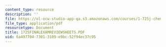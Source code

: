```yaml
---
content_type: resource
description: ''
file: https://ol-ocw-studio-app-qa.s3.amazonaws.com/courses/1-725j-chemicals-in-the-environment-fate-and-transport-fall-2004/6a49770473013109e9bc52f94ec37c95_1725FINALEXAMREVIEWSHEETS.PDF
file_type: application/pdf
resourcetype: Document
title: 1725FINALEXAMREVIEWSHEETS.PDF
uid: 6a497704-7301-3109-e9bc-52f94ec37c95
---
```

